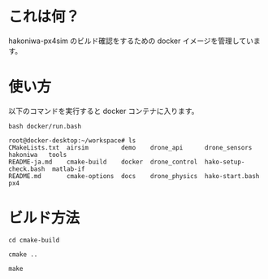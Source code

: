 # これは何？

hakoniwa-px4sim のビルド確認をするための docker イメージを管理しています。

# 使い方

以下のコマンドを実行すると docker コンテナに入ります。

```
bash docker/run.bash
```

```
root@docker-desktop:~/workspace# ls
CMakeLists.txt  airsim         demo    drone_api      drone_sensors          hakoniwa   tools
README-ja.md    cmake-build    docker  drone_control  hako-setup-check.bash  matlab-if
README.md       cmake-options  docs    drone_physics  hako-start.bash        px4
```

# ビルド方法

```
cd cmake-build
```

```
cmake ..
```

```
make
```

